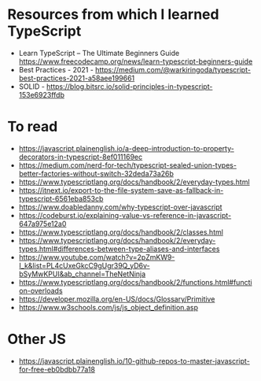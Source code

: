 # Resources from which I learned TypeScript
- Learn TypeScript – The Ultimate Beginners Guide https://www.freecodecamp.org/news/learn-typescript-beginners-guide
- Best Practices - 2021 - https://medium.com/@warkiringoda/typescript-best-practices-2021-a58aee199661
- SOLID - https://blog.bitsrc.io/solid-principles-in-typescript-153e6923ffdb


# To read
- https://javascript.plainenglish.io/a-deep-introduction-to-property-decorators-in-typescript-8ef011169ec
- https://medium.com/nerd-for-tech/typescript-sealed-union-types-better-factories-without-switch-32deda73a26b
- https://www.typescriptlang.org/docs/handbook/2/everyday-types.html
- https://itnext.io/export-to-the-file-system-save-as-fallback-in-typescript-6561eba853cb
- https://www.doabledanny.com/why-typescript-over-javascript
- https://codeburst.io/explaining-value-vs-reference-in-javascript-647a975e12a0
- https://www.typescriptlang.org/docs/handbook/2/classes.html
- https://www.typescriptlang.org/docs/handbook/2/everyday-types.html#differences-between-type-aliases-and-interfaces
- https://www.youtube.com/watch?v=2pZmKW9-I_k&list=PL4cUxeGkcC9gUgr39Q_yD6v-bSyMwKPUI&ab_channel=TheNetNinja
- https://www.typescriptlang.org/docs/handbook/2/functions.html#function-overloads
- https://developer.mozilla.org/en-US/docs/Glossary/Primitive
- https://www.w3schools.com/js/js_object_definition.asp

# Other JS
- https://javascript.plainenglish.io/10-github-repos-to-master-javascript-for-free-eb0bdbb77a18